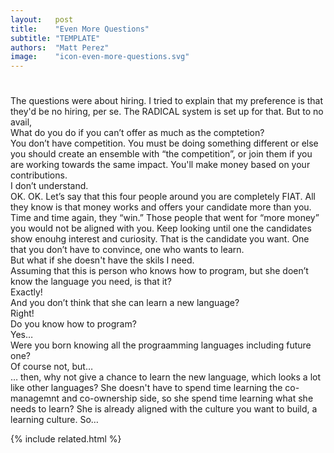 ```yaml
---
layout:   post
title:    "Even More Questions"
subtitle: "TEMPLATE"
authors:  "Matt Perez"
image:    "icon-even-more-questions.svg"
---
```


<div style="display:none;">
 <p>Every time I talk about <span class="_paradigm">FIAT</span> and the co-ownership model a question always comes up that surprises me.</p>
</div>

<h1></h1>
 <div>The questions were about hiring. I tried to explain that my preference is that they'd be no hiring, per se. The <span class="_paradigm">RADICAL</span> system is set up for that. But to no avail,</div>
  <div class="_speakera">What do you do if you can&rsquo;t offer as much as the comptetion?</div>
  <div class="_speakerb">You don&rsquo;t have competition. You must be doing something different or else you should create an ensemble with &ldquo;the competition&rdquo;, or join them if you are working towards the same impact. You'll make money based on your contributions.</div>
  <div class="_speakera">I don&rsquo;t understand.</div>
  <div class="_speakerb">OK. OK. Let&rsquo;s say that this four people around you are completely <span class="_paradigm">FIAT</span>. All they know is that money works and offers your candidate more than you. Time and time again, they &ldquo;win.&rdquo; Those people that went for &ldquo;more money&rdquo; you would not be aligned with you. Keep looking until one the candidates show enouhg interest and curiosity. That is the candidate you want. One that you don&rsquo;t have to convince, one who wants to learn.</div>
  <div class="_speakera">But what if she doesn't have the skils I need.</div>
  <div class="_speakera">Assuming that this is person who knows how to program, but she doen&rsquo;t know the language you need, is that it?</div>
  <div class="_speakerb">Exactly!</div>
  <div class="_speakera">And you don&rsquo;t think that she can learn a new language?</div>
  <div class="_speakerb">Right!</div>
  <div class="_speakera">Do you know how to program?</div>
  <div class="_speakerb">Yes&hellip;</div>
  <div class="_speakera">Were you born knowing all the prograamming languages including future one?</div>
  <div class="_speakerb">Of course not, but&hellip;</div>
  <div class="_speakera">&hellip; then, why not give a chance to learn the new language, which looks a lot like other languages? She doesn't have to spend time learning the co-managemnt and co-ownership side, so she spend time learning what she needs to learn? She is already aligned with the culture you want to build, a learning culture. So&hellip; </div>

{% include related.html %}